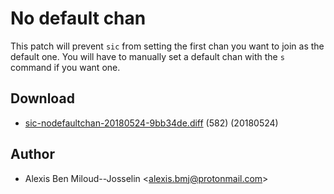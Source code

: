 No default chan
===============
This patch will prevent `sic` from setting the first chan you want to
join as the default one. You will have to manually set a default chan
with the `s` command if you want one.


Download
--------
* [sic-nodefaultchan-20180524-9bb34de.diff](sic-nodefaultchan-20180524-9bb34de.diff) (582) (20180524)


Author
------
* Alexis Ben Miloud--Josselin <[alexis.bmj@protonmail.com](mailto:alexis.bmj@protonmail.com)>
